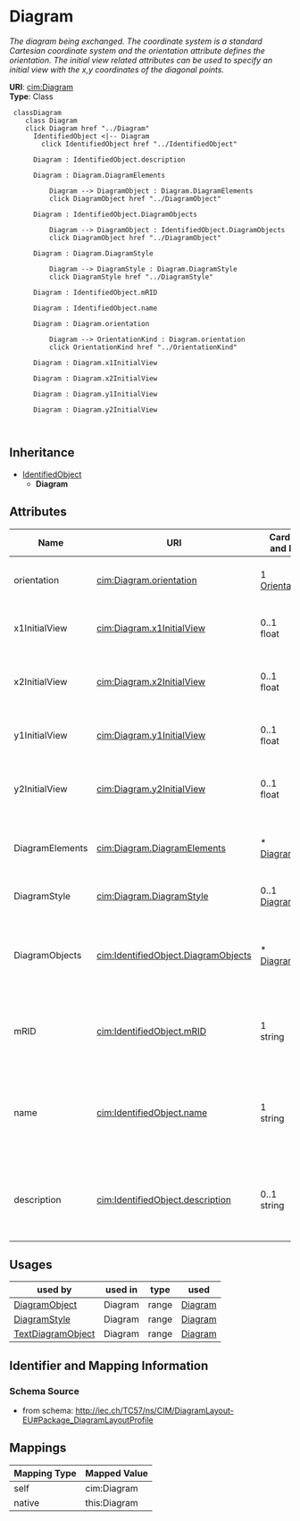 # Diagram


_The diagram being exchanged. The coordinate system is a standard Cartesian coordinate system and the orientation attribute defines the orientation. The initial view related attributes can be used to specify an initial view with the x,y coordinates of the diagonal points._





**URI**: [cim:Diagram](http://iec.ch/TC57/CIM100#Diagram)<br />
**Type**: Class




```mermaid
 classDiagram
    class Diagram
    click Diagram href "../Diagram"
      IdentifiedObject <|-- Diagram
        click IdentifiedObject href "../IdentifiedObject"
      
      Diagram : IdentifiedObject.description
        
      Diagram : Diagram.DiagramElements
        
          Diagram --> DiagramObject : Diagram.DiagramElements
          click DiagramObject href "../DiagramObject"
        
      Diagram : IdentifiedObject.DiagramObjects
        
          Diagram --> DiagramObject : IdentifiedObject.DiagramObjects
          click DiagramObject href "../DiagramObject"
        
      Diagram : Diagram.DiagramStyle
        
          Diagram --> DiagramStyle : Diagram.DiagramStyle
          click DiagramStyle href "../DiagramStyle"
        
      Diagram : IdentifiedObject.mRID
        
      Diagram : IdentifiedObject.name
        
      Diagram : Diagram.orientation
        
          Diagram --> OrientationKind : Diagram.orientation
          click OrientationKind href "../OrientationKind"
        
      Diagram : Diagram.x1InitialView
        
      Diagram : Diagram.x2InitialView
        
      Diagram : Diagram.y1InitialView
        
      Diagram : Diagram.y2InitialView
        
      
```





## Inheritance
* [IdentifiedObject](IdentifiedObject.md)
    * **Diagram**



## Attributes


| Name | URI | Cardinality and Range | Description | Inheritance |
| ---  | --- | --- | --- | --- |
| orientation | [cim:Diagram.orientation](http://iec.ch/TC57/CIM100#Diagram.orientation) | 1 <br />  [OrientationKind](OrientationKind.md)  | Coordinate system orientation of the diagram | direct |
| x1InitialView | [cim:Diagram.x1InitialView](http://iec.ch/TC57/CIM100#Diagram.x1InitialView) | 0..1 <br />  float  | X coordinate of the first corner of the initial view | direct |
| x2InitialView | [cim:Diagram.x2InitialView](http://iec.ch/TC57/CIM100#Diagram.x2InitialView) | 0..1 <br />  float  | X coordinate of the second corner of the initial view | direct |
| y1InitialView | [cim:Diagram.y1InitialView](http://iec.ch/TC57/CIM100#Diagram.y1InitialView) | 0..1 <br />  float  | Y coordinate of the first corner of the initial view | direct |
| y2InitialView | [cim:Diagram.y2InitialView](http://iec.ch/TC57/CIM100#Diagram.y2InitialView) | 0..1 <br />  float  | Y coordinate of the second corner of the initial view | direct |
| DiagramElements | [cim:Diagram.DiagramElements](http://iec.ch/TC57/CIM100#Diagram.DiagramElements) | * <br />  [DiagramObject](DiagramObject.md)  | A diagram is made up of multiple diagram objects | direct |
| DiagramStyle | [cim:Diagram.DiagramStyle](http://iec.ch/TC57/CIM100#Diagram.DiagramStyle) | 0..1 <br />  [DiagramStyle](DiagramStyle.md)  | A Diagram may have a DiagramStyle | direct |
| DiagramObjects | [cim:IdentifiedObject.DiagramObjects](http://iec.ch/TC57/CIM100#IdentifiedObject.DiagramObjects) | * <br />  [DiagramObject](DiagramObject.md)  | The diagram objects that are associated with the domain object | [IdentifiedObject](IdentifiedObject.md) |
| mRID | [cim:IdentifiedObject.mRID](http://iec.ch/TC57/CIM100#IdentifiedObject.mRID) | 1 <br />  string  | Master resource identifier issued by a model authority | [IdentifiedObject](IdentifiedObject.md) |
| name | [cim:IdentifiedObject.name](http://iec.ch/TC57/CIM100#IdentifiedObject.name) | 1 <br />  string  | The name is any free human readable and possibly non unique text naming the o... | [IdentifiedObject](IdentifiedObject.md) |
| description | [cim:IdentifiedObject.description](http://iec.ch/TC57/CIM100#IdentifiedObject.description) | 0..1 <br />  string  | The description is a free human readable text describing or naming the object | [IdentifiedObject](IdentifiedObject.md) |





## Usages

| used by | used in | type | used |
| ---  | --- | --- | --- |
| [DiagramObject](DiagramObject.md) | Diagram | range | [Diagram](Diagram.md) |
| [DiagramStyle](DiagramStyle.md) | Diagram | range | [Diagram](Diagram.md) |
| [TextDiagramObject](TextDiagramObject.md) | Diagram | range | [Diagram](Diagram.md) |






## Identifier and Mapping Information







### Schema Source


* from schema: http://iec.ch/TC57/ns/CIM/DiagramLayout-EU#Package_DiagramLayoutProfile





## Mappings

| Mapping Type | Mapped Value |
| ---  | ---  |
| self | cim:Diagram |
| native | this:Diagram |




